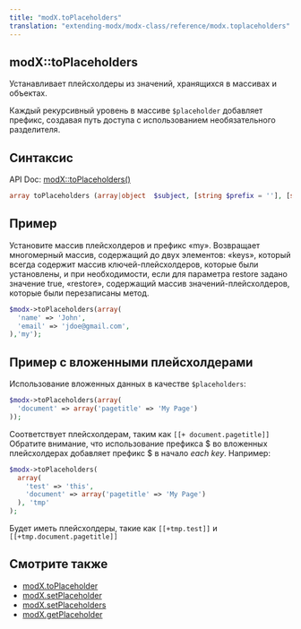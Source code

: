 ```yaml
---
title: "modX.toPlaceholders"
translation: "extending-modx/modx-class/reference/modx.toplaceholders"
---
```


## modX::toPlaceholders

Устанавливает плейсхолдеры из значений, хранящихся в массивах и объектах.

Каждый рекурсивный уровень в массиве `$placeholder` добавляет префикс, создавая путь доступа с использованием необязательного разделителя.

## Синтаксис

API Doc: [modX::toPlaceholders()](http://api.modx.com/revolution/2.2/db_core_model_modx_modx.class.html#%5CmodX::toPlaceholders())

``` php
array toPlaceholders (array|object  $subject, [string $prefix = ''], [string $separator = '.'], [boolean $restore = false])
```

## Пример

Установите массив плейсхолдеров и префикс «my». Возвращает многомерный массив, содержащий до двух элементов: «keys», который всегда содержит массив ключей-плейсхолдеров, которые были установлены, и при необходимости, если для параметра restore задано значение true, «restore», содержащий массив значений-плейсхолдеров, которые были перезаписаны метод.

``` php
$modx->toPlaceholders(array(
  'name' => 'John',
  'email' => 'jdoe@gmail.com',
),'my');
```

## Пример с вложенными плейсхолдерами

Использование вложенных данных в качестве `$placeholders`:

``` php
$modx->toPlaceholders(array(
  'document' => array('pagetitle' => 'My Page')
));
```

Соответствует плейсхолдерам, таким как `[[+ document.pagetitle]]`
Обратите внимание, что использование префикса $ во вложенных плейсхолдерах добавляет префикс $ в начало _each key_. Например:

``` php
$modx->toPlaceholders(
  array(
    'test' => 'this',
    'document' => array('pagetitle' => 'My Page')
  ), 'tmp'
);
```

Будет иметь плейсхолдеры, такие как `[[+tmp.test]]` и `[[+tmp.document.pagetitle]]`

## Смотрите также

- [modX.toPlaceholder](extending-modx/modx-class/reference/modx.toplaceholder "modX.toPlaceholder")
- [modX.setPlaceholder](extending-modx/modx-class/reference/modx.setplaceholder "modX.setPlaceholder")
- [modX.setPlaceholders](extending-modx/modx-class/reference/modx.setplaceholders "modX.setPlaceholders")
- [modX.getPlaceholder](extending-modx/modx-class/reference/modx.getplaceholder "modX.getPlaceholder")
